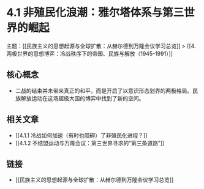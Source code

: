 # 4.1 非殖民化浪潮：雅尔塔体系与第三世界的崛起

主题：[[民族主义的思想起源与全球扩散：从赫尔德到万隆会议学习总览]] > [[4. 两极世界的思想博弈：冷战秩序下的帝国、民族与解放（1945-1991）]]

## 核心概念

- 二战的结束并未带来真正的和平，而是开启了以意识形态划界的两极格局。民族解放运动在这场超级大国的博弈中找到了新的空间。

## 相关文章

- [[4.1.1 冷战如何加速（有时也阻碍）了非殖民化进程？]]
- [[4.1.2 不结盟运动与万隆会议：第三世界寻求的“第三条道路”]]

## 链接

- [[民族主义的思想起源与全球扩散：从赫尔德到万隆会议学习总览]]

